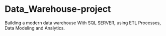 # Data_Warehouse-project
Building a modern data warehouse With SQL SERVER, using ETL Processes, Data Modeling and Analytics.
